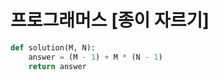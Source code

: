 # 프로그래머스 [종이 자르기]
```python
def solution(M, N):
    answer = (M - 1) + M * (N - 1)
    return answer
```
